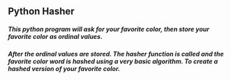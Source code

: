 ## Python Hasher
##### This python program will ask for your favorite color, then store your favorite color as ordinal values.
##### After the ordinal values are stored. The hasher function is called and the favorite color word is hashed using a very basic algorithm. To create a hashed version of your favorite color.
